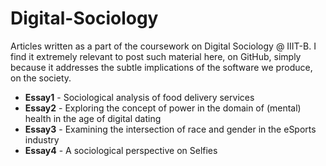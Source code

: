 # Digital-Sociology

Articles written as a part of the coursework on Digital Sociology @ IIIT-B. I find it extremely relevant to post such material here, on GitHub, simply because it addresses the subtle implications of the software we produce, on the society. 

- **Essay1** - Sociological analysis of food delivery services 
- **Essay2** - Exploring the concept of power in the domain of (mental) health in the age of digital dating 
- **Essay3** - Examining the intersection of race and gender in the eSports industry 
- **Essay4** - A sociological perspective on Selfies 

